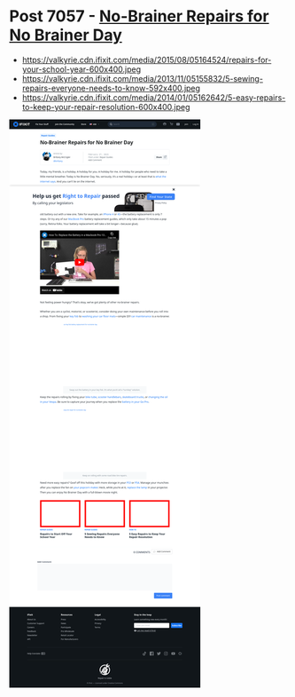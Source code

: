 # Post 7057 - [No-Brainer Repairs for No Brainer Day](https://www.ifixit.com/News/7057/no-brainer)

- https://valkyrie.cdn.ifixit.com/media/2015/08/05164524/repairs-for-your-school-year-600x400.jpeg
- https://valkyrie.cdn.ifixit.com/media/2013/11/05155832/5-sewing-repairs-everyone-needs-to-know-592x400.jpeg
- https://valkyrie.cdn.ifixit.com/media/2014/01/05162642/5-easy-repairs-to-keep-your-repair-resolution-600x400.jpeg

![screencap](screenshots/befab09f-3731-4be0-ab59-fae344cd15f5.png)

